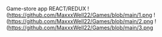 Game-store app REACT/REDUX
!(https://github.com/MaxxxWell22/Games/blob/main/1.png
!(https://github.com/MaxxxWell22/Games/blob/main/2.png
!(https://github.com/MaxxxWell22/Games/blob/main/3.png
